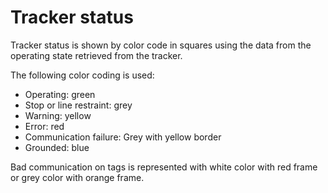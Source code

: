 # Tracker status

Tracker status is shown by color code in squares using the data from the operating state retrieved from the tracker.

The following color coding is used:

* Operating: green
* Stop or line restraint: grey
* Warning: yellow
* Error: red
* Communication failure: Grey with yellow border
* Grounded: blue

Bad communication on tags is represented with white color with red frame or grey color with orange frame.

